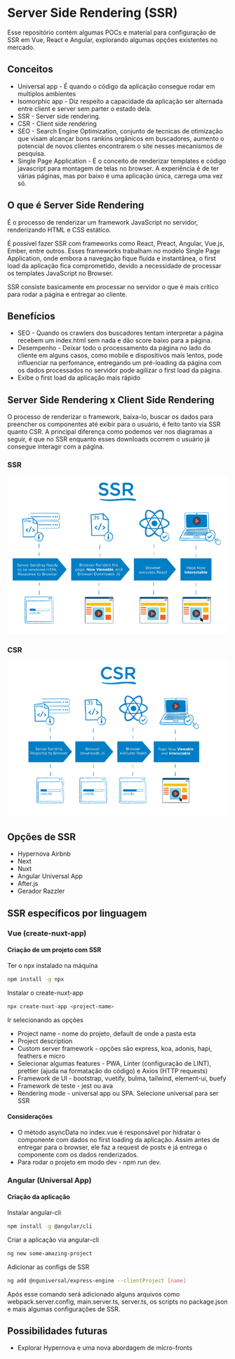 # Server Side Rendering (SSR)

Esse repositório contém algumas POCs e material para configuração de SSR em Vue, React e Angular, explorando algumas opções existentes no mercado.

## Conceitos

* Universal app - É quando o código da aplicação consegue rodar em multiplos ambientes
* Isomorphic app - Diz respeito a capacidade da aplicação ser alternada entre client e server sem parter o estado dela.
* SSR - Server side rendering.
* CSR - Client side rendering
* SEO -  Search Engine Optimization, conjunto de tecnicas de otimização que visam alcançar bons rankins orgânicos em buscadores, aumento o potencial de novos clientes encontrarem o site nesses mecanismos de pesquisa.
* Single Page Application - É o conceito de renderizar templates e código javascript para montagem de telas no browser. A experiência é de ter várias páginas, mas por baixo é uma aplicação única, carrega uma vez só.

## O que é Server Side Rendering

É o processo de renderizar um framework JavaScript no servidor, renderizando HTML e CSS estático. 

É possível fazer SSR com frameworks como React, Preact, Angular, Vue.js, Ember, entre outros. Esses frameworks trabalham no modelo Single Page Application, onde embora a navegação fique fluída e instantânea, o first load da aplicação fica comprometido, devido a necessidade de processar os templates JavaScript no Browser.

SSR consiste basicamente em processar no servidor o que é mais crítico para rodar a página e entregar ao cliente.

## Benefícios

- SEO - Quando os crawlers dos buscadores tentam interpretar a página recebem um index.html sem nada e dão score baixo para a página.
- Desempenho - Deixar todo o processamento da página no lado do cliente em alguns casos, como mobile e dispositivos mais lentos, pode influenciar na perfomance, entregando um pré-loading da página com os dados processados no servidor pode agilizar o first load da página.
- Exibe o first load da aplicação mais rápido


## Server Side Rendering x Client Side Rendering

O processo de renderizar o framework, baixa-lo, buscar os dados para preencher os componentes até exibir para o usuário, é feito tanto via SSR quanto CSR. A principal diferença como podemos ver nos diagramas a seguir, é que no SSR enquanto esses downloads ocorrem o usuário já consegue interagir com a página.

### SSR

![SSR](assets/ssr.png)

### CSR

![CSR](assets/csr.png)

## Opções de SSR

- Hypernova Airbnb
- Next 
- Nuxt
- Angular Universal App
- After.js
- Gerador Razzler

## SSR específicos por linguagem

### Vue (create-nuxt-app)

#### Criação de um projeto com SSR
Ter o npx instalado na máquina

```bash
npm install -g npx
```

Instalar o create-nuxt-app
```bash
npx create-nuxt-app <project-name>
```
Ir selecionando as opções

* Project name - nome do projeto, default de onde a pasta esta
* Project description
* Custom server framework - opções são express, koa, adonis, hapi, feathers e micro
* Selecionar algumas features - PWA, Linter (configuração de LINT), prettier (ajuda na formatação do código) e Axios (HTTP requests)
* Framework de UI - bootstrap, vuetify, bulma, tailwind, element-ui, buefy
* Framework de teste - jest ou ava
* Rendering mode - universal app ou SPA. Selecione universal para ser SSR

#### Considerações

- O método asyncData no index.vue é responsável por hidratar o componente com dados no first loading da aplicação. Assim antes de entregar para o browser, ele faz a request de posts e já entrega o componente com os dados renderizados.
- Para rodar o projeto em modo dev - npm run dev.

### Angular (Universal App)

 #### Criação da aplicação

Instalar angular-cli

```Bash
npm install -g @angular/cli 
```

Criar a aplicação via angular-cli

 ```Bash
 ng new some-amazing-project
 ```

Adicionar as configs de SSR
 ```Bash
 ng add @nguniversal/express-engine --clientProject [name]
 ```

 Após esse comando será adicionado alguns arquivos como webpack.server.config, main.server.ts, server.ts, os scripts no package.json e mais algumas configurações de SSR.



 ## Possibilidades futuras

 - Explorar Hypernova e uma nova abordagem de micro-fronts